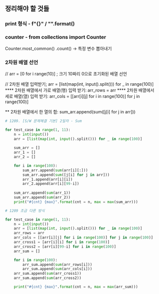 ## 정리해야 할 것들

### print 형식 - f"{}" / "".format()   

### counter - from collections import Counter
Counter.most_common()
.count() -> 특정 변수 뽑아내기

### 2차원 배열 선언
// arr = [0 for i range(10)]  ; 크기 10짜리 0으로 초기화된 배열 선언

// 2차원 배열 입력받기;     arr = [list(map(int, input().split())) for _ in range(100)]
**** 2차원 배열에서 가로 배열(행) 입력 받기: arr_rows = arr
**** 2차원 배열에서 세로 배열(열) 입력 받기: arr_cols = [[arr[i][j] for i in range(100)] for j in range(100)]

** 2차원 배열에서 한 열의 합: sum_arr.append(sum([j[i] for j in arr]))

```py
# 1209. [S/W 문제해결 기본] 2일차 - Sum

for test_case in range(1, 11):
    n = int(input())
    arr = [list(map(int, input().split())) for _ in range(100)]
    
    sum_arr = []
    arr_1 = []
    arr_2 = []

    for i in range(100):
        sum_arr.append(sum(arr[i][:]))
        sum_arr.append(sum([j[i] for j in arr]))
        arr_1.append(arr[i][i])
        arr_2.append(arr[i][99-i])
        
    sum_arr.append(sum(arr_1))
    sum_arr.append(sum(arr_2))
    print("#{cnt} {max}".format(cnt = n, max = max(sum_arr)))
```   

```py
# 1209 조금 다른 방식

for test_case in range(1, 11):
    n = int(input())
    arr = [list(map(int, input().split())) for _ in range(100)]
    arr_rows = arr
    arr_cols = [[arr[i][j] for i in range(100)] for j in range(100)]
    arr_cross1 = [arr[i][i] for i in range(100)]
    arr_cross2 = [arr[i][99-i] for i in range(100)]
    arr_sum = []

    for i in range(100):
        arr_sum.append(sum(arr_rows[i]))
        arr_sum.append(sum(arr_cols[i]))
    arr_sum.append(sum(arr_cross1))
    arr_sum.append(sum(arr_cross2))

    print("#{cnt} {max}".format(cnt = n, max = max(arr_sum)))
```
